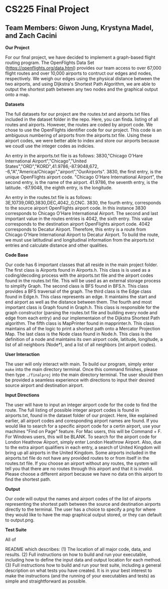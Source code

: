 # CS225 Final Project 

## Team Members: Giwon Jung, Krystyna Madel, and Zach Cacini

**Our Project**

For our final project, we have decided to implement a graph-based flight routing program. The OpenFlights Data Set (https://openflights.org/data.html) provides our team access to over 67,000 flight routes and over 10,000 airports to contruct our edges and nodes, respectively. We weigh our edges using the physical distance between the two airports, and using DIjkstra's Shortest Path Algorithm, we are able to output the shortest path between any two nodes and the graphical output onto a map. 

**Datasets**

The full datasets for our project are the routes.txt and airports.txt files included in the dataset folder in the repo. Here, you can finda. listing of all routes and airports. However, the routes are coded by airport code. We chose to use the OpenFlights identifier code for our project. This code is an ambiguous numbering of airports from the airports.txt file. Using these airport codes, we were better able to index and store our airports because we coudl use the integer codes as indicies. 

An entry in the airports.txt file is as follows: 3830,"Chicago O'Hare International Airport","Chicago","United States","ORD","KORD",41.9786,-87.9048,672, -6,"A","America/Chicago","airport","OurAirports". 3830, the first entry, is the unique OpenFlights airport code. "Chicago O'Hare International Airport", the second entry, is the name of the airport. 41.9786, the seventh entry, is the latitude. -87.9048, the eighth entry, is the longitude. 

An entry in the routes.txt file is as follows: 3E,10739,ORD,3830,DEC,4042,,0,CNC. 3830, the fourth entry, corresponds to the source airport OpenFlights airport code. In this instance 3830 corresponds to Chicago O'Hare International Airport. The second and last important value in the routes entries is 4042, the sixth entry. This value corresponds to the destination airport OpenFlights airport code. 4042 corresponds to Decatur Airport. Therefore, this entry is a route from Chicago O'Hare International Airport to Decatur Airport. To build the route, we must use latitudinal and longitudinal information from the airports.txt entries and calculate distance and other qualities.

**Code Base**

Our code has 6 important classes that all reside in the main project folder. The first class is Airports found in Airports.h. This class is is used as a coding/decoding process with the airports.txt file and the airport codes found in the routes.txt file. This will be used as an external storage process to simplify Graph. The second class is BFS found in BFS.h. This class provides a BFS traversal of the graph. The third class is the Edge class found in Edge.h. This class represents an edge. It maintains the start and end airport as well as the distance between them. The fourth and most important class is Graph found in Graph.h. This class is responsible for the graph constructor (parsing the routes.txt file and building every node and edge from each entry) and our implementaion of the Dijkstra Shortest Path algorithm. The fifth class is MapPrinter found in mapprinter.h. This class maintains all of the logic to print a shortest path onto a Mercator Projection Map. The last class is the Node class found in Node.h. This class is the definition of a node and maintains its own airport code, latitude, longitude, a list of all neighbors (Node*), and a list of all neighbors (int airport codes). 

**User Interaction** 

The user will only interact with main. To build our program, simply enter `make` into the main directory terminal. Once this command finishes, please then type `./finalproj` into the main directory terminal. The user should then be provided a seamless experience with directions to input their desired source airport and destination airport. 

**Input Directions** 

The user will have to input an integer airport code for the code to find the route. The full listing of possible integer airport codes is found in airports.txt, found in the dataset folder of our project. Here, like explained earlier, all airport codes and coresponding airport names are found. If you would like to search for a specific airport code for a certin airport, use your machines "Find on Page" feature. For Mac users, this will be Command + F. For Windows users, this will be BLANK. To search for the airport code for London Heathrow Airport, simply enter London Heathrow Airport. Also, due to the extra airport qualifiers in each entry, a search of United Kingdom will bring up all airports in the United Kingdom. Some airports included in the airports.txt file do not have any provided routes to or from itself in the routes.txt file. If you choose an airport without any routes, the system will tell you that there are no routes through this airport and that it is invalid. Please choose a different airport because we have no data on this airport to find the shortest path.

**Output**

Our code will output the names and airport codes of the list of airports representing the shortest path between the source and destination airports directly to the terminal. The user has a choice to specify a png for where they would like to have the map graphical output stored, or they can default to output.png. 

**Test Suite**

All of 

README which describes: (1) The location of all major code, data, and results. (2) Full instructions on how to build and run your executable, including how to define the input data and output location for each method. (3) Full instructions how to build and run your test suite, including a general description on what tests you have created. It is in your best interest to make the instructions (and the running of your executables and tests) as simple and straightforward as possible.


